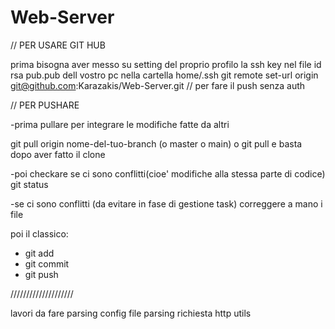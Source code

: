 # Web-Server

// PER USARE GIT HUB

prima bisogna aver messo su setting del proprio profilo la ssh key nel file id rsa pub.pub dell vostro pc nella cartella home/.ssh
git remote set-url origin git@github.com:Karazakis/Web-Server.git // per fare il push senza auth


// PER PUSHARE 

-prima pullare per integrare le modifiche fatte da altri 

git pull origin nome-del-tuo-branch (o master o main)  o git pull e basta dopo aver fatto il clone

-poi checkare se ci sono conflitti(cioe' modifiche alla stessa parte di codice)
git status

-se ci sono conflitti (da evitare in fase di gestione task) correggere a mano i file

poi il classico:

- git add
- git commit
- git push


////////////////////

lavori da fare
parsing config file
parsing richiesta http
utils
